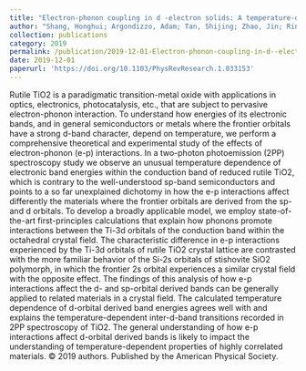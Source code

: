 ```yaml
---
title: "Electron-phonon coupling in d -electron solids: A temperature-dependent study of rutile Ti O2 by first-principles theory and two-photon photoemission"
author: "Shang, Honghui; Argondizzo, Adam; Tan, Shijing; Zhao, Jin; Rinke, Patrick; Carbogno, Christian; Scheffler, Matthias; Petek, Hrvoje"
collection: publications
category: 2019
permalink: /publication/2019-12-01-Electron-phonon-coupling-in-d--electron-solids:-A-temperature-dependent-study-of-rutile-Ti-O2-by-first-principles-theory-and-two-photon-photoemission
date: 2019-12-01
paperurl: 'https://doi.org/10.1103/PhysRevResearch.1.033153'
---
```


Rutile TiO2 is a paradigmatic transition-metal oxide with applications in optics, electronics, photocatalysis, etc., that are subject to pervasive electron-phonon interaction. To understand how energies of its electronic bands, and in general semiconductors or metals where the frontier orbitals have a strong d-band character, depend on temperature, we perform a comprehensive theoretical and experimental study of the effects of electron-phonon (e-p) interactions. In a two-photon photoemission (2PP) spectroscopy study we observe an unusual temperature dependence of electronic band energies within the conduction band of reduced rutile TiO2, which is contrary to the well-understood sp-band semiconductors and points to a so far unexplained dichotomy in how the e-p interactions affect differently the materials where the frontier orbitals are derived from the sp- and d orbitals. To develop a broadly applicable model, we employ state-of-the-art first-principles calculations that explain how phonons promote interactions between the Ti-3d orbitals of the conduction band within the octahedral crystal field. The characteristic difference in e-p interactions experienced by the Ti-3d orbitals of rutile TiO2 crystal lattice are contrasted with the more familiar behavior of the Si-2s orbitals of stishovite SiO2 polymorph, in which the frontier 2s orbital experiences a similar crystal field with the opposite effect. The findings of this analysis of how e-p interactions affect the d- and sp-orbital derived bands can be generally applied to related materials in a crystal field. The calculated temperature dependence of d-orbital derived band energies agrees well with and explains the temperature-dependent inter-d-band transitions recorded in 2PP spectroscopy of TiO2. The general understanding of how e-p interactions affect d-orbital derived bands is likely to impact the understanding of temperature-dependent properties of highly correlated materials. © 2019 authors. Published by the American Physical Society.

